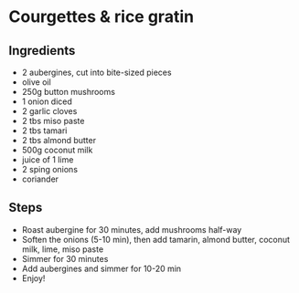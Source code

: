 # Courgettes & rice gratin

## Ingredients 
- 2 aubergines, cut into bite-sized pieces
- olive oil
- 250g button mushrooms
- 1 onion diced
- 2 garlic cloves
- 2 tbs miso paste
- 2 tbs tamari
- 2 tbs almond butter
- 500g coconut milk
- juice of 1 lime
- 2 sping onions
- coriander

## Steps
- Roast aubergine for 30 minutes, add mushrooms half-way
- Soften the onions (5-10 min), then add tamarin, almond butter, coconut milk, lime, miso paste
- Simmer for 30 minutes
- Add aubergines and simmer for 10-20 min
- Enjoy!

